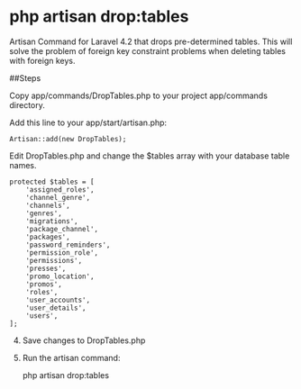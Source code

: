 php artisan drop:tables
=======================

Artisan Command for Laravel 4.2 that drops pre-determined tables. This will solve the problem of foreign key constraint problems when deleting tables with foreign keys.


##Steps

Copy app/commands/DropTables.php to your project app/commands directory.

Add this line to your app/start/artisan.php:

    Artisan::add(new DropTables);


Edit DropTables.php and change the $tables array with your database table names.

    protected $tables = [
        'assigned_roles',
        'channel_genre',
        'channels',
        'genres',
        'migrations',
        'package_channel',
        'packages',
        'password_reminders',
        'permission_role',
        'permissions',
        'presses',
        'promo_location',
        'promos',
        'roles',
        'user_accounts',
        'user_details',
        'users',
    ];

4. Save changes to DropTables.php

5. Run the artisan command:

    php artisan drop:tables
    
    